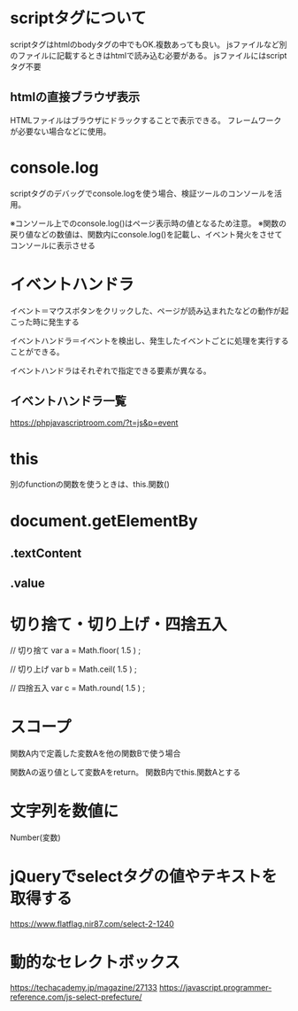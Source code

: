 # scriptタグについて
scriptタグはhtmlのbodyタグの中でもOK.複数あっても良い。
jsファイルなど別のファイルに記載するときはhtmlで読み込む必要がある。
jsファイルにはscriptタグ不要

## htmlの直接ブラウザ表示
HTMLファイルはブラウザにドラックすることで表示できる。
フレームワークが必要ない場合などに使用。

# console.log
scriptタグのデバッグでconsole.logを使う場合、検証ツールのコンソールを活用。

※コンソール上でのconsole.log()はページ表示時の値となるため注意。
※関数の戻り値などの数値は、関数内にconsole.log()を記載し、イベント発火をさせてコンソールに表示させる

# イベントハンドラ
イベント＝マウスボタンをクリックした、ページが読み込まれたなどの動作が起こった時に発生する

イベントハンドラ＝イベントを検出し、発生したイベントごとに処理を実行することができる。

イベントハンドラはそれぞれで指定できる要素が異なる。

## イベントハンドラ一覧
https://phpjavascriptroom.com/?t=js&p=event

# this
別のfunctionの関数を使うときは、this.関数()

# document.getElementBy

## .textContent

## .value

# 切り捨て・切り上げ・四捨五入
// 切り捨て
var a = Math.floor( 1.5 ) ;

// 切り上げ
var b = Math.ceil( 1.5 ) ;

// 四捨五入
var c = Math.round( 1.5 ) ;

# スコープ
関数A内で定義した変数Aを他の関数Bで使う場合

関数Aの返り値として変数Aをreturn。
関数B内でthis.関数Aとする

# 文字列を数値に
Number(変数)

# jQueryでselectタグの値やテキストを取得する
https://www.flatflag.nir87.com/select-2-1240

# 動的なセレクトボックス
https://techacademy.jp/magazine/27133
https://javascript.programmer-reference.com/js-select-prefecture/
